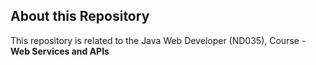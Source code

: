 ## About this Repository
This repository is related to the Java Web Developer (ND035), Course - **Web Services and APIs**
